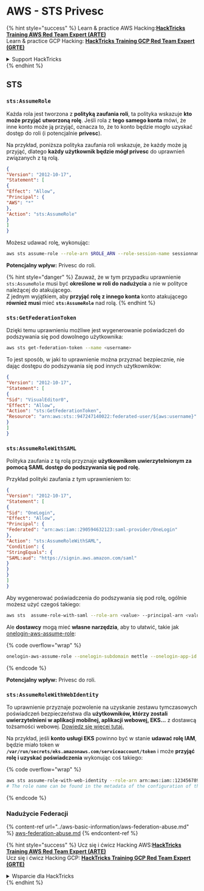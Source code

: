# AWS - STS Privesc

{% hint style="success" %}
Learn & practice AWS Hacking:<img src="../../../.gitbook/assets/image (1) (1) (1).png" alt="" data-size="line">[**HackTricks Training AWS Red Team Expert (ARTE)**](https://training.hacktricks.xyz/courses/arte)<img src="../../../.gitbook/assets/image (1) (1) (1).png" alt="" data-size="line">\
Learn & practice GCP Hacking: <img src="../../../.gitbook/assets/image (2).png" alt="" data-size="line">[**HackTricks Training GCP Red Team Expert (GRTE)**<img src="../../../.gitbook/assets/image (2).png" alt="" data-size="line">](https://training.hacktricks.xyz/courses/grte)

<details>

<summary>Support HackTricks</summary>

* Check the [**subscription plans**](https://github.com/sponsors/carlospolop)!
* **Join the** 💬 [**Discord group**](https://discord.gg/hRep4RUj7f) or the [**telegram group**](https://t.me/peass) or **follow** us on **Twitter** 🐦 [**@hacktricks\_live**](https://twitter.com/hacktricks_live)**.**
* **Share hacking tricks by submitting PRs to the** [**HackTricks**](https://github.com/carlospolop/hacktricks) and [**HackTricks Cloud**](https://github.com/carlospolop/hacktricks-cloud) github repos.

</details>
{% endhint %}

## STS

### `sts:AssumeRole`

Każda rola jest tworzona z **polityką zaufania roli**, ta polityka wskazuje **kto może przyjąć utworzoną rolę**. Jeśli rola z **tego samego konta** mówi, że inne konto może ją przyjąć, oznacza to, że to konto będzie mogło uzyskać dostęp do roli (i potencjalnie **privesc**).

Na przykład, poniższa polityka zaufania roli wskazuje, że każdy może ją przyjąć, dlatego **każdy użytkownik będzie mógł privesc** do uprawnień związanych z tą rolą.
```json
{
"Version": "2012-10-17",
"Statement": [
{
"Effect": "Allow",
"Principal": {
"AWS": "*"
},
"Action": "sts:AssumeRole"
}
]
}
```
Możesz udawać rolę, wykonując:
```bash
aws sts assume-role --role-arn $ROLE_ARN --role-session-name sessionname
```
**Potencjalny wpływ:** Privesc do roli.

{% hint style="danger" %}
Zauważ, że w tym przypadku uprawnienie `sts:AssumeRole` musi być **określone w roli do nadużycia** a nie w polityce należącej do atakującego.\
Z jednym wyjątkiem, aby **przyjąć rolę z innego konta** konto atakującego **również musi** mieć **`sts:AssumeRole`** nad rolą.
{% endhint %}

### **`sts:GetFederationToken`**

Dzięki temu uprawnieniu możliwe jest wygenerowanie poświadczeń do podszywania się pod dowolnego użytkownika:
```bash
aws sts get-federation-token --name <username>
```
To jest sposób, w jaki to uprawnienie można przyznać bezpiecznie, nie dając dostępu do podszywania się pod innych użytkowników:
```json
{
"Version": "2012-10-17",
"Statement": [
{
"Sid": "VisualEditor0",
"Effect": "Allow",
"Action": "sts:GetFederationToken",
"Resource": "arn:aws:sts::947247140022:federated-user/${aws:username}"
}
]
}
```
### `sts:AssumeRoleWithSAML`

Polityka zaufania z tą rolą przyznaje **użytkownikom uwierzytelnionym za pomocą SAML dostęp do podszywania się pod rolę.**

Przykład polityki zaufania z tym uprawnieniem to:
```json
{
"Version": "2012-10-17",
"Statement": [
{
"Sid": "OneLogin",
"Effect": "Allow",
"Principal": {
"Federated": "arn:aws:iam::290594632123:saml-provider/OneLogin"
},
"Action": "sts:AssumeRoleWithSAML",
"Condition": {
"StringEquals": {
"SAML:aud": "https://signin.aws.amazon.com/saml"
}
}
}
]
}
```
Aby wygenerować poświadczenia do podszywania się pod rolę, ogólnie możesz użyć czegoś takiego:
```bash
aws sts  assume-role-with-saml --role-arn <value> --principal-arn <value>
```
Ale **dostawcy** mogą mieć **własne narzędzia**, aby to ułatwić, takie jak [onelogin-aws-assume-role](https://github.com/onelogin/onelogin-python-aws-assume-role):

{% code overflow="wrap" %}
```bash
onelogin-aws-assume-role --onelogin-subdomain mettle --onelogin-app-id 283740 --aws-region eu-west-1 -z 3600
```
{% endcode %}

**Potencjalny wpływ:** Privesc do roli.

### `sts:AssumeRoleWithWebIdentity`

To uprawnienie przyznaje pozwolenie na uzyskanie zestawu tymczasowych poświadczeń bezpieczeństwa dla **użytkowników, którzy zostali uwierzytelnieni w aplikacji mobilnej, aplikacji webowej, EKS...** z dostawcą tożsamości webowej. [Dowiedz się więcej tutaj.](https://docs.aws.amazon.com/STS/latest/APIReference/API_AssumeRoleWithWebIdentity.html)

Na przykład, jeśli **konto usługi EKS** powinno być w stanie **udawać rolę IAM**, będzie miało token w **`/var/run/secrets/eks.amazonaws.com/serviceaccount/token`** i może **przyjąć rolę i uzyskać poświadczenia** wykonując coś takiego:

{% code overflow="wrap" %}
```bash
aws sts assume-role-with-web-identity --role-arn arn:aws:iam::123456789098:role/<role_name> --role-session-name something --web-identity-token file:///var/run/secrets/eks.amazonaws.com/serviceaccount/token
# The role name can be found in the metadata of the configuration of the pod
```
{% endcode %}

### Nadużycie Federacji

{% content-ref url="../aws-basic-information/aws-federation-abuse.md" %}
[aws-federation-abuse.md](../aws-basic-information/aws-federation-abuse.md)
{% endcontent-ref %}

{% hint style="success" %}
Ucz się i ćwicz Hacking AWS:<img src="../../../.gitbook/assets/image (1) (1) (1).png" alt="" data-size="line">[**HackTricks Training AWS Red Team Expert (ARTE)**](https://training.hacktricks.xyz/courses/arte)<img src="../../../.gitbook/assets/image (1) (1) (1).png" alt="" data-size="line">\
Ucz się i ćwicz Hacking GCP: <img src="../../../.gitbook/assets/image (2).png" alt="" data-size="line">[**HackTricks Training GCP Red Team Expert (GRTE)**<img src="../../../.gitbook/assets/image (2).png" alt="" data-size="line">](https://training.hacktricks.xyz/courses/grte)

<details>

<summary>Wsparcie dla HackTricks</summary>

* Sprawdź [**plany subskrypcyjne**](https://github.com/sponsors/carlospolop)!
* **Dołącz do** 💬 [**grupy Discord**](https://discord.gg/hRep4RUj7f) lub [**grupy telegram**](https://t.me/peass) lub **śledź** nas na **Twitterze** 🐦 [**@hacktricks\_live**](https://twitter.com/hacktricks_live)**.**
* **Dziel się trikami hackingowymi, przesyłając PR-y do** [**HackTricks**](https://github.com/carlospolop/hacktricks) i [**HackTricks Cloud**](https://github.com/carlospolop/hacktricks-cloud) repozytoriów github.

</details>
{% endhint %}
